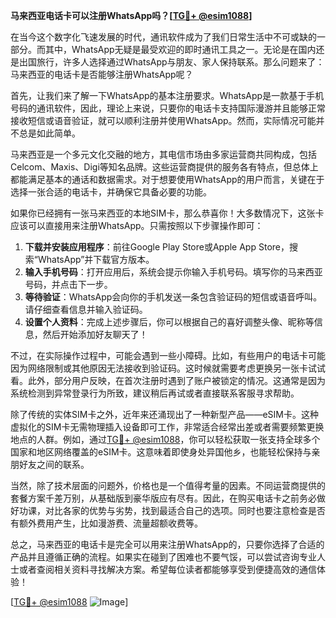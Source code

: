**马来西亚电话卡可以注册WhatsApp吗？[[TG💪+ @esim1088](https://t.me/s/esim1088)]**

在当今这个数字化飞速发展的时代，通讯软件成为了我们日常生活中不可或缺的一部分。而其中，WhatsApp无疑是最受欢迎的即时通讯工具之一。无论是在国内还是出国旅行，许多人选择通过WhatsApp与朋友、家人保持联系。那么问题来了：马来西亚的电话卡是否能够注册WhatsApp呢？

首先，让我们来了解一下WhatsApp的基本注册要求。WhatsApp是一款基于手机号码的通讯软件，因此，理论上来说，只要你的电话卡支持国际漫游并且能够正常接收短信或语音验证，就可以顺利注册并使用WhatsApp。然而，实际情况可能并不总是如此简单。

马来西亚是一个多元文化交融的地方，其电信市场由多家运营商共同构成，包括Celcom、Maxis、Digi等知名品牌。这些运营商提供的服务各有特点，但总体上都能满足基本的通话和数据需求。对于想要使用WhatsApp的用户而言，关键在于选择一张合适的电话卡，并确保它具备必要的功能。

如果你已经拥有一张马来西亚的本地SIM卡，那么恭喜你！大多数情况下，这张卡应该可以直接用来注册WhatsApp。只需按照以下步骤操作即可：

1. **下载并安装应用程序**：前往Google Play Store或Apple App Store，搜索“WhatsApp”并下载官方版本。
2. **输入手机号码**：打开应用后，系统会提示你输入手机号码。填写你的马来西亚号码，并点击下一步。
3. **等待验证**：WhatsApp会向你的手机发送一条包含验证码的短信或语音呼叫。请仔细查看信息并输入验证码。
4. **设置个人资料**：完成上述步骤后，你可以根据自己的喜好调整头像、昵称等信息，然后开始添加好友聊天了！

不过，在实际操作过程中，可能会遇到一些小障碍。比如，有些用户的电话卡可能因为网络限制或其他原因无法接收到验证码。这时候就需要考虑更换另一张卡试试看。此外，部分用户反映，在首次注册时遇到了账户被锁定的情况。这通常是因为系统检测到异常登录行为所致，建议稍后再试或者直接联系客服寻求帮助。

除了传统的实体SIM卡之外，近年来还涌现出了一种新型产品——eSIM卡。这种虚拟化的SIM卡无需物理插入设备即可工作，非常适合经常出差或者需要频繁更换地点的人群。例如，通过[TG💪+ @esim1088](https://t.me/s/esim1088)，你可以轻松获取一张支持全球多个国家和地区网络覆盖的eSIM卡。这意味着即使身处异国他乡，也能轻松保持与亲朋好友之间的联系。

当然，除了技术层面的问题外，价格也是一个值得考量的因素。不同运营商提供的套餐方案千差万别，从基础版到豪华版应有尽有。因此，在购买电话卡之前务必做好功课，对比各家的优势与劣势，找到最适合自己的选项。同时也要注意检查是否有额外费用产生，比如漫游费、流量超额收费等。

总之，马来西亚的电话卡是完全可以用来注册WhatsApp的，只要你选择了合适的产品并且遵循正确的流程。如果实在碰到了困难也不要气馁，可以尝试咨询专业人士或者查阅相关资料寻找解决方案。希望每位读者都能够享受到便捷高效的通信体验！

[[TG💪+ @esim1088](https://t.me/s/esim1088) ![Image](https://i.postimg.cc/4NQfJmqS/Snipaste-2025-05-13-00-14-12.png)]